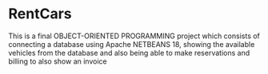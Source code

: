 # RentCars
This is a final OBJECT-ORIENTED PROGRAMMING project which consists of connecting a database using Apache NETBEANS 18, showing the available vehicles from the database and also being able to make reservations and billing to also show an invoice
